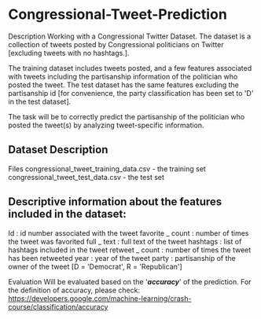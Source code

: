# Congressional-Tweet-Prediction
Description
Working with a Congressional Twitter Dataset. The dataset is a collection of tweets posted by Congressional politicians on Twitter [excluding tweets with no hashtags.].

The training dataset includes tweets posted, and a few features associated with tweets including the partisanship information of the politician who posted the tweet. The test dataset has the same features excluding the partisanship id [for convenience, the party classification has been set to 'D' in the test dataset].

The task will be to correctly predict the partisanship of the politician who posted the tweet(s) by analyzing tweet-specific information.

## Dataset Description
Files
congressional_tweet_training_data.csv - the training set
congressional_tweet_test_data.csv - the test set

## Descriptive information about the features included in the dataset:

Id : id number associated with the tweet
favorite _ count : number of times the tweet was favorited
full _ text : full text of the tweet
hashtags : list of hashtags included in the tweet
retweet _ count : number of times the tweet has been retweeted
year : year of the tweet
party : partisanship of the owner of the tweet [D = 'Democrat', R = 'Republican']

Evaluation
Will be evaluated based on the '***accuracy***' of the prediction. For the definition of accuracy, please check: https://developers.google.com/machine-learning/crash-course/classification/accuracy




